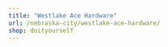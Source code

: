 ```yaml
---
title: "Westlake Ace Hardware"
url: /nebraska-city/westlake-ace-hardware/
shop: doityourself
---
```

